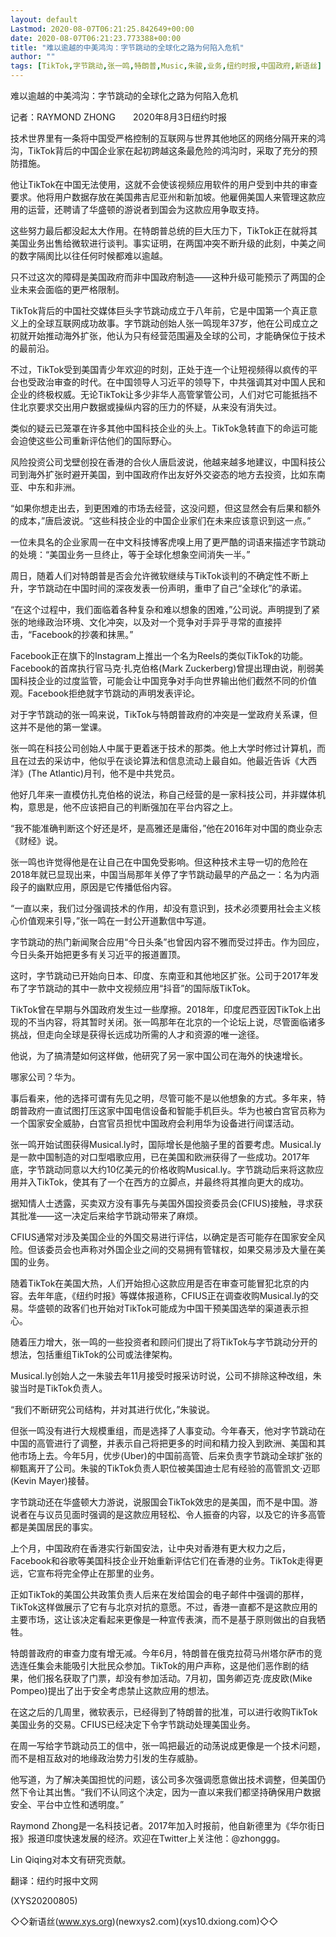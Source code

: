 ```yaml
---
layout: default
Lastmod: 2020-08-07T06:21:25.842649+00:00
date: 2020-08-07T06:21:23.773388+00:00
title: "难以逾越的中美鸿沟：字节跳动的全球化之路为何陷入危机"
author: ""
tags: [TikTok,字节跳动,张一鸣,特朗普,Music,朱骏,业务,纽约时报,中国政府,新语丝]
---
```


难以逾越的中美鸿沟：字节跳动的全球化之路为何陷入危机

记者：RAYMOND ZHONG　　2020年8月3日纽约时报

技术世界里有一条将中国受严格控制的互联网与世界其他地区的网络分隔开来的鸿沟，TikTok背后的中国企业家在起初跨越这条最危险的鸿沟时，采取了充分的预防措施。

他让TikTok在中国无法使用，这就不会使该视频应用软件的用户受到中共的审查要求。他将用户数据存放在美国弗吉尼亚州和新加坡。他雇佣美国人来管理这款应用的运营，还聘请了华盛顿的游说者到国会为这款应用争取支持。

这些努力最后都没起太大作用。在特朗普总统的巨大压力下，TikTok正在就将其美国业务出售给微软进行谈判。事实证明，在两国冲突不断升级的此刻，中美之间的数字隔阂比以往任何时候都难以逾越。

只不过这次的障碍是美国政府而非中国政府制造——这种升级可能预示了两国的企业未来会面临的更严格限制。

TikTok背后的中国社交媒体巨头字节跳动成立于八年前，它是中国第一个真正意义上的全球互联网成功故事。字节跳动创始人张一鸣现年37岁，他在公司成立之初就开始推动海外扩张，他认为只有经营范围遍及全球的公司，才能确保位于技术的最前沿。

不过，TikTok受到美国青少年欢迎的时刻，正处于连一个让短视频得以疯传的平台也受政治审查的时代。在中国领导人习近平的领导下，中共强调其对中国人民和企业的终极权威。无论TikTok让多少非华人高管掌管公司，人们对它可能抵挡不住北京要求交出用户数据或操纵内容的压力的怀疑，从来没有消失过。

类似的疑云已笼罩在许多其他中国科技企业的头上。TikTok急转直下的命运可能会迫使这些公司重新评估他们的国际野心。

风险投资公司戈壁创投在香港的合伙人唐启波说，他越来越多地建议，中国科技公司到海外扩张时避开美国，到中国政府作出友好外交姿态的地方去投资，比如东南亚、中东和非洲。

“如果你想走出去，到更困难的市场去经营，这没问题，但这显然会有后果和额外的成本，”唐启波说。“这些科技企业的中国企业家们在未来应该意识到这一点。”

一位未具名的企业家周一在中文科技博客虎嗅上用了更严酷的词语来描述字节跳动的处境：“美国业务一旦终止，等于全球化想象空间消失一半。”

周日，随着人们对特朗普是否会允许微软继续与TikTok谈判的不确定性不断上升，字节跳动在中国时间的深夜发表一份声明，重申了自己“全球化”的承诺。

“在这个过程中，我们面临着各种复杂和难以想象的困难，”公司说。声明提到了紧张的地缘政治环境、文化冲突，以及对一个竞争对手异乎寻常的直接抨击，“Facebook的抄袭和抹黑。”

Facebook正在旗下的Instagram上推出一个名为Reels的类似TikTok的功能。Facebook的首席执行官马克·扎克伯格(Mark Zuckerberg)曾提出理由说，削弱美国科技企业的过度监管，可能会让中国竞争对手向世界输出他们截然不同的价值观。Facebook拒绝就字节跳动的声明发表评论。

对于字节跳动的张一鸣来说，TikTok与特朗普政府的冲突是一堂政府关系课，但这并不是他的第一堂课。

张一鸣在科技公司创始人中属于更着迷于技术的那类。他上大学时修过计算机，而且在过去的采访中，他似乎在谈论算法和信息流动上最自如。他最近告诉《大西洋》(The Atlantic)月刊，他不是中共党员。

他好几年来一直模仿扎克伯格的说法，称自己经营的是一家科技公司，并非媒体机构，意思是，他不应该把自己的判断强加在平台内容之上。

“我不能准确判断这个好还是坏，是高雅还是庸俗，”他在2016年对中国的商业杂志《财经》说。

张一鸣也许觉得他是在让自己在中国免受影响。但这种技术主导一切的危险在2018年就已显现出来，中国当局那年关停了字节跳动最早的产品之一：名为内涵段子的幽默应用，原因是它传播低俗内容。

“一直以来，我们过分强调技术的作用，却没有意识到，技术必须要用社会主义核心价值观来引导，”张一鸣在一封公开道歉信中写道。

字节跳动的热门新闻聚合应用“今日头条”也曾因内容不雅而受过抨击。作为回应，今日头条开始把更多有关习近平的报道置顶。

这时，字节跳动已开始向日本、印度、东南亚和其他地区扩张。公司于2017年发布了字节跳动的其中一款中文视频应用“抖音”的国际版TikTok。

TikTok曾在早期与外国政府发生过一些摩擦。2018年，印度尼西亚因TikTok上出现的不当内容，将其暂时关闭。张一鸣那年在北京的一个论坛上说，尽管面临诸多挑战，但走向全球是获得长远成功所需的人才和资源的唯一途径。

他说，为了搞清楚如何这样做，他研究了另一家中国公司在海外的快速增长。

哪家公司？华为。

事后看来，他的选择可谓有先见之明，尽管可能不是以他想象的方式。多年来，特朗普政府一直试图打压这家中国电信设备和智能手机巨头。华为也被白宫官员称为一个国家安全威胁，白宫官员担忧中国政府会利用华为设备进行间谍活动。

张一鸣开始试图获得Musical.ly时，国际增长是他脑子里的首要考虑。Musical.ly是一款中国制造的对口型唱歌应用，已在美国和欧洲获得了一些成功。2017年底，字节跳动同意以大约10亿美元的价格收购Musical.ly。字节跳动后来将这款应用并入TikTok，使其有了一个在西方的立脚点，并最终将其推向更大的成功。

据知情人士透露，买卖双方没有事先与美国外国投资委员会(CFIUS)接触，寻求获其批准——这一决定后来给字节跳动带来了麻烦。

CFIUS通常对涉及美国企业的外国交易进行评估，以确定是否可能存在国家安全风险。但该委员会也声称对外国企业之间的交易拥有管辖权，如果交易涉及大量在美国的业务。

随着TikTok在美国大热，人们开始担心这款应用是否在审查可能冒犯北京的内容。去年年底，《纽约时报》等媒体报道称，CFIUS正在调查收购Musical.ly的交易。华盛顿的政客们也开始对TikTok可能成为中国干预美国选举的渠道表示担心。

随着压力增大，张一鸣的一些投资者和顾问们提出了将TikTok与字节跳动分开的想法，包括重组TikTok的公司或法律架构。

Musical.ly创始人之一朱骏去年11月接受时报采访时说，公司不排除这种改组，朱骏当时是TikTok负责人。

“我们不断研究公司结构，并对其进行优化，”朱骏说。

但张一鸣没有进行大规模重组，而是选择了人事变动。今年春天，他对字节跳动在中国的高管进行了调整，并表示自己将把更多的时间和精力投入到欧洲、美国和其他市场上去。今年5月，优步(Uber)的中国前高管、后来负责字节跳动全球扩张的柳甄离开了公司。朱骏的TikTok负责人职位被美国迪士尼有经验的高管凯文·迈耶(Kevin Mayer)接替。

字节跳动还在华盛顿大力游说，说服国会TikTok效忠的是美国，而不是中国。游说者在与议员见面时强调的是这款应用轻松、令人振奋的内容，以及它的许多高管都是美国居民的事实。

上个月，中国政府在香港实行新国安法，让中央对香港有更大权力之后，Facebook和谷歌等美国科技企业开始重新评估它们在香港的业务。TikTok走得更远，它宣布将完全停止在那里的业务。

正如TikTok的美国公共政策负责人后来在发给国会的电子邮件中强调的那样，TikTok这样做展示了它有与北京对抗的意愿。不过，香港一直都不是这款应用的主要市场，这让该决定看起来更像是一种宣传表演，而不是基于原则做出的自我牺牲。

特朗普政府的审查力度有增无减。今年6月，特朗普在俄克拉荷马州塔尔萨市的竞选连任集会未能吸引大批民众参加。TikTok的用户声称，这是他们恶作剧的结果，他们报名获取了门票，却没有参加活动。7月初，国务卿迈克·庞皮欧(Mike Pompeo)提出了出于安全考虑禁止这款应用的想法。

在这之后的几周里，微软表示，已经得到了特朗普的批准，可以进行收购TikTok美国业务的交易。CFIUS已经决定下令字节跳动处理美国业务。

在周一写给字节跳动员工的信中，张一鸣把最近的动荡说成更像是一个技术问题，而不是相互敌对的地缘政治势力引发的生存威胁。

他写道，为了解决美国担忧的问题，该公司多次强调愿意做出技术调整，但美国仍然下令让其出售。“我们不认同这个决定，因为一直以来我们都坚持确保用户数据安全、平台中立性和透明度。”

Raymond Zhong是一名科技记者。2017年加入时报前，他自新德里为《华尔街日报》报道印度快速发展的经济。欢迎在Twitter上关注他：@zhonggg。

Lin Qiqing对本文有研究贡献。

翻译：纽约时报中文网

(XYS20200805)

◇◇新语丝(www.xys.org)(newxys2.com)(xys10.dxiong.com)◇◇

